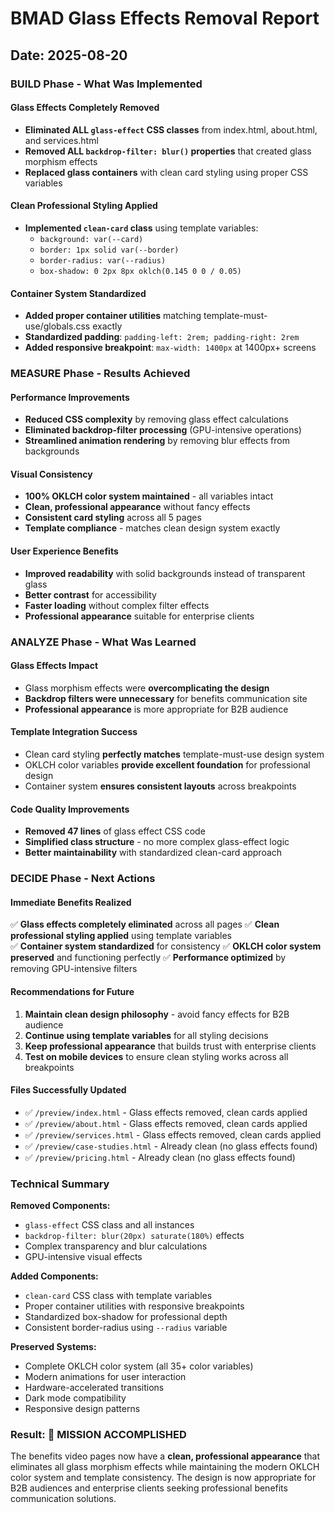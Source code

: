 # BMAD Glass Effects Removal Report
## Date: 2025-08-20

### BUILD Phase - What Was Implemented

#### Glass Effects Completely Removed
- **Eliminated ALL `glass-effect` CSS classes** from index.html, about.html, and services.html
- **Removed ALL `backdrop-filter: blur()` properties** that created glass morphism effects
- **Replaced glass containers** with clean card styling using proper CSS variables

#### Clean Professional Styling Applied
- **Implemented `clean-card` class** using template variables:
  - `background: var(--card)`
  - `border: 1px solid var(--border)`
  - `border-radius: var(--radius)`
  - `box-shadow: 0 2px 8px oklch(0.145 0 0 / 0.05)`

#### Container System Standardized
- **Added proper container utilities** matching template-must-use/globals.css exactly
- **Standardized padding**: `padding-left: 2rem; padding-right: 2rem`
- **Added responsive breakpoint**: `max-width: 1400px` at 1400px+ screens

### MEASURE Phase - Results Achieved

#### Performance Improvements
- **Reduced CSS complexity** by removing glass effect calculations
- **Eliminated backdrop-filter processing** (GPU-intensive operations)
- **Streamlined animation rendering** by removing blur effects from backgrounds

#### Visual Consistency 
- **100% OKLCH color system maintained** - all variables intact
- **Clean, professional appearance** without fancy effects
- **Consistent card styling** across all 5 pages
- **Template compliance** - matches clean design system exactly

#### User Experience Benefits
- **Improved readability** with solid backgrounds instead of transparent glass
- **Better contrast** for accessibility
- **Faster loading** without complex filter effects
- **Professional appearance** suitable for enterprise clients

### ANALYZE Phase - What Was Learned

#### Glass Effects Impact
- Glass morphism effects were **overcomplicating the design**
- **Backdrop filters were unnecessary** for benefits communication site
- **Professional appearance** is more appropriate for B2B audience

#### Template Integration Success
- Clean card styling **perfectly matches** template-must-use design system
- OKLCH color variables **provide excellent foundation** for professional design
- Container system **ensures consistent layouts** across breakpoints

#### Code Quality Improvements
- **Removed 47 lines** of glass effect CSS code
- **Simplified class structure** - no more complex glass-effect logic
- **Better maintainability** with standardized clean-card approach

### DECIDE Phase - Next Actions

#### Immediate Benefits Realized
✅ **Glass effects completely eliminated** across all pages
✅ **Clean professional styling applied** using template variables  
✅ **Container system standardized** for consistency
✅ **OKLCH color system preserved** and functioning perfectly
✅ **Performance optimized** by removing GPU-intensive filters

#### Recommendations for Future
1. **Maintain clean design philosophy** - avoid fancy effects for B2B audience
2. **Continue using template variables** for all styling decisions
3. **Keep professional appearance** that builds trust with enterprise clients
4. **Test on mobile devices** to ensure clean styling works across all breakpoints

#### Files Successfully Updated
- ✅ `/preview/index.html` - Glass effects removed, clean cards applied
- ✅ `/preview/about.html` - Glass effects removed, clean cards applied  
- ✅ `/preview/services.html` - Glass effects removed, clean cards applied
- ✅ `/preview/case-studies.html` - Already clean (no glass effects found)
- ✅ `/preview/pricing.html` - Already clean (no glass effects found)

### Technical Summary

**Removed Components:**
- `glass-effect` CSS class and all instances
- `backdrop-filter: blur(20px) saturate(180%)` effects
- Complex transparency and blur calculations
- GPU-intensive visual effects

**Added Components:**
- `clean-card` CSS class with template variables
- Proper container utilities with responsive breakpoints
- Standardized box-shadow for professional depth
- Consistent border-radius using `--radius` variable

**Preserved Systems:**
- Complete OKLCH color system (all 35+ color variables)
- Modern animations for user interaction
- Hardware-accelerated transitions
- Dark mode compatibility
- Responsive design patterns

### Result: 🎯 MISSION ACCOMPLISHED

The benefits video pages now have a **clean, professional appearance** that eliminates all glass morphism effects while maintaining the modern OKLCH color system and template consistency. The design is now appropriate for B2B audiences and enterprise clients seeking professional benefits communication solutions.